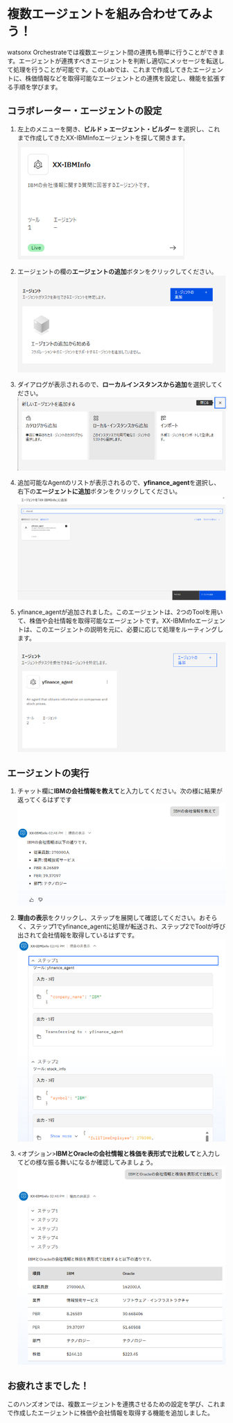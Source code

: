 # 複数エージェントを組み合わせてみよう！
watsonx Orchestrateでは複数エージェント間の連携も簡単に行うことができます。エージェントが連携すべきエージェントを判断し適切にメッセージを転送して処理を行うことが可能です。このLabでは、これまで作成してきたエージェントに、株価情報などを取得可能なエージェントとの連携を設定し、機能を拡張する手順を学びます。

## コラボレーター・エージェントの設定
1. 左上のメニューを開き、**ビルド > エージェント・ビルダー** を選択し、これまで作成してきたXX-IBMInfoエージェントを探して開きます。  
![alt text](multi_images/image-8.png)

2. エージェントの欄の**エージェントの追加**ボタンをクリックしてください。  
![alt text](multi_images/image-9.png)

3. ダイアログが表示されるので、**ローカルインスタンスから追加**を選択してください。  
![alt text](multi_images/image-10.png)

4. 追加可能なAgentのリストが表示されるので、**yfinance_agent**を選択し、右下の**エージェントに追加**ボタンをクリックしてください。  
![alt text](multi_images/image-11.png)

5. yfinance_agentが追加されました。このエージェントは、2つのToolを用いて、株価や会社情報を取得可能なエージェントです。XX-IBMInfoエージェントは、このエージェントの説明を元に、必要に応じて処理をルーティングします。  
![alt text](multi_images/image-12.png)

## エージェントの実行
1. チャット欄に**IBMの会社情報を教えて**と入力してください。次の様に結果が返ってくるはずです  
![alt text](multi_images/image-14.png)

2. **理由の表示**をクリックし、ステップを展開して確認してください。おそらく、ステップ1でyfinance_agentに処理が転送され、ステップ2でToolが呼び出されて会社情報を取得しているはずです。  
![alt text](multi_images/image-15.png)

3. <オプション>**IBMとOracleの会社情報と株価を表形式で比較して**と入力してどの様な振る舞いになるか確認してみましょう。  
![alt text](multi_images/image-16.png)

## お疲れさまでした！
このハンズオンでは、複数エージェントを連携させるための設定を学び、これまで作成したエージェントに株価や会社情報を取得する機能を追加しました。
